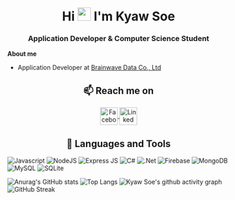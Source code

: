 <h1 align="center">Hi <img src="https://cultofthepartyparrot.com/parrots/hd/headbangingparrot.gif" width="30" height="30"/> I'm Kyaw Soe</h1>
<h3 align="center">Application Developer & Computer Science Student</h3>

**About me**

- Application Developer at [Brainwave Data Co., Ltd](https://www.brainwavedata.com/)

<h2  align="center">📫 Reach me on</h2>
<p align="center">
<a href="https://www.facebook.com/oo.kyawsoe.526" target="blank">
<img align="center" src="https://cdn-icons-png.flaticon.com/128/2504/2504903.png" alt="Facebook Profile" height="40" width="40" />
</a>
<a href="https://www.linkedin.com/in/kyaw-soe-328363223/" target="blank">
<img align="center" src="https://cdn-icons-png.flaticon.com/128/2504/2504923.png" alt="Linked Profile" height="40" width="40" />
</a>
</p>

<h2 align="center"> 🔭 Languages and Tools</h2>

![Javascript](https://img.shields.io/badge/javascript-6DA55F?style=for-the-badge&logo=node.js&logoColor=white)
![NodeJS](https://img.shields.io/badge/node.js-6DA55F?style=for-the-badge&logo=node.js&logoColor=white)
![Express JS](https://img.shields.io/badge/express.js-6DA55F?style=for-the-badge&logo=node.js&logoColor=white)
![C#](https://img.shields.io/badge/c%23-%23239120.svg?style=for-the-badge&logo=c-sharp&logoColor=white)
![.Net](https://img.shields.io/badge/.NET-5C2D91?style=for-the-badge&logo=.net&logoColor=white)
![Firebase](https://img.shields.io/badge/firebase-%23039BE5.svg?style=for-the-badge&logo=firebase)
![MongoDB](https://img.shields.io/badge/MongoDB-%234ea94b.svg?style=for-the-badge&logo=mongodb&logoColor=white)
![MySQL](https://img.shields.io/badge/mysql-%2300f.svg?style=for-the-badge&logo=mysql&logoColor=white)
![SQLite](https://img.shields.io/badge/sqlite-%2307405e.svg?style=for-the-badge&logo=sqlite&logoColor=white)

![Anurag's GitHub stats](https://github-readme-stats.vercel.app/api?username=ookyawsoe-dev&show_icons=true&theme=github_dark)
![Top Langs](https://github-readme-stats.vercel.app/api/top-langs/?username=ookyawsoe-dev&hide=javascript,html,css&layout=compact&theme=github_dark)
![Kyaw Soe's github activity graph](https://github-readme-activity-graph.vercel.app/graph?username=ookyawsoe-dev&theme=github-compact)
![GitHub Streak](https://streak-stats.demolab.com?user=ookyawsoe-dev&theme=merko&hide_border=true&date_format=j%20M%5B%20Y%5D&card_width=950)